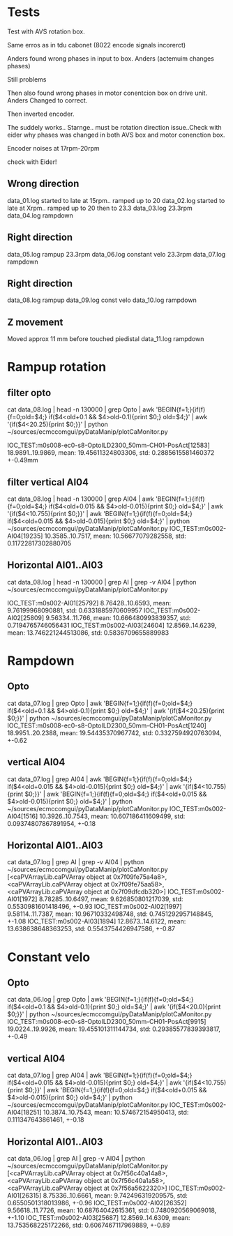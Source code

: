 # Tests

Test with AVS rotation box.

Same erros as in tdu cabonet (8022 encode signals incorerct)

Anders found wrong phases in input to box. Anders (actemuim changes phases)

Still problems

Then also found wrong phases in motor conentcion box on drive unit. Anders Changed to correct.

Then inverted encoder.

The suddely works.. Starnge.. must be rotation direction issue..Check with eider why phases was changed in both AVS box and motor conenction box.

Encoder noises at 17rpm-20rpm

check with Eider!


## Wrong direction
data_01.log started to late at 15rpm.. ramped up to 20
data_02.log started to late at Xrpm.. ramped up to 20 then to 23.3
data_03.log 23.3rpm
data_04.log rampdown

## Right direction
data_05.log rampup 23.3rpm
data_06.log constant velo 23.3rpm
data_07.log rampdown

## Right direction
data_08.log rampup
data_09.log const velo
data_10.log rampdown

## Z movement
Moved approx 11 mm before touched piedistal
data_11.log rampdown

# Rampup rotation

## filter opto
cat data_08.log | head -n 130000 | grep Opto | awk 'BEGIN{f=1;}{if(f){f=0;old=$4;} if($4<old+0.1 && $4>old-0.1){print $0;} old=$4;}' | awk '{if($4<20.25){print $0;}}' | python ~/sources/ecmccomgui/pyDataManip/plotCaMonitor.py 

IOC_TEST:m0s008-ec0-s8-OptoILD2300_50mm-CH01-PosAct[12583] 18.9891..19.9869, mean: 19.45611324803306, std: 0.2885615581460372
+-0.49mm

## filter vertical AI04
cat data_08.log | head -n 130000 | grep AI04 | awk 'BEGIN{f=1;}{if(f){f=0;old=$4;} if($4<old+0.015 && $4>old-0.015){print $0;} old=$4;}' | awk '{if($4<10.755){print $0;}}' | awk 'BEGIN{f=1;}{if(f){f=0;old=$4;} if($4<old+0.015 && $4>old-0.015){print $0;} old=$4;}' | python ~/sources/ecmccomgui/pyDataManip/plotCaMonitor.py 
IOC_TEST:m0s002-AI04[19235] 10.3585..10.7517, mean: 10.56677079282558, std: 0.11722817302880705

##  Horizontal AI01..AI03
cat data_08.log | head -n 130000 | grep AI | grep -v AI04 |  python ~/sources/ecmccomgui/pyDataManip/plotCaMonitor.py 

IOC_TEST:m0s002-AI01[25792] 8.76428..10.6593, mean: 9.76199968090881, std: 0.6331885970609957
IOC_TEST:m0s002-AI02[25809] 9.56334..11.766, mean: 10.666480993839357, std: 0.7194765746056431
IOC_TEST:m0s002-AI03[24604] 12.8569..14.6239, mean: 13.746221244513086, std: 0.5836709655889983


# Rampdown

## Opto
cat data_07.log |  grep Opto | awk 'BEGIN{f=1;}{if(f){f=0;old=$4;} if($4<old+0.1 && $4>old-0.1){print $0;} old=$4;}' | awk '{if($4<20.25){print $0;}}' | python ~/sources/ecmccomgui/pyDataManip/plotCaMonitor.py 
IOC_TEST:m0s008-ec0-s8-OptoILD2300_50mm-CH01-PosAct[1240] 18.9951..20.2388, mean: 19.54435370967742, std: 0.3327594920763094, +-0.62

## vertical AI04
cat data_07.log | grep AI04 | awk 'BEGIN{f=1;}{if(f){f=0;old=$4;} if($4<old+0.015 && $4>old-0.015){print $0;} old=$4;}' | awk '{if($4<10.755){print $0;}}' | awk 'BEGIN{f=1;}{if(f){f=0;old=$4;} if($4<old+0.015 && $4>old-0.015){print $0;} old=$4;}' | python ~/sources/ecmccomgui/pyDataManip/plotCaMonitor.py 
IOC_TEST:m0s002-AI04[1516] 10.3926..10.7543, mean: 10.607186411609499, std: 0.09374807867891954, +-0.18

## Horizontal AI01..AI03
cat data_07.log | grep AI | grep -v AI04 |  python ~/sources/ecmccomgui/pyDataManip/plotCaMonitor.py 
[<caPVArrayLib.caPVArray object at 0x7f09fe75a4a8>, <caPVArrayLib.caPVArray object at 0x7f09fe75aa58>, <caPVArrayLib.caPVArray object at 0x7f09dfcdb320>]
IOC_TEST:m0s002-AI01[1972] 8.78285..10.6497, mean: 9.626850801217039, std: 0.5530981601418496, +-0.93 
IOC_TEST:m0s002-AI02[1997] 9.58114..11.7387, mean: 10.96710332498748, std: 0.7451292957148845, +-1.08
IOC_TEST:m0s002-AI03[1894] 12.8673..14.6122, mean: 13.638638648363253, std: 0.5543754426947586, +-0.87

# Constant velo

## Opto
cat data_06.log |  grep Opto | awk 'BEGIN{f=1;}{if(f){f=0;old=$4;} if($4<old+0.1 && $4>old-0.1){print $0;} old=$4;}' | awk '{if($4<20.0){print $0;}}' | python ~/sources/ecmccomgui/pyDataManip/plotCaMonitor.py 
IOC_TEST:m0s008-ec0-s8-OptoILD2300_50mm-CH01-PosAct[9915] 19.0224..19.9926, mean: 19.455101311144734, std: 0.29385577839393817, +-0.49

## vertical AI04
cat data_07.log | grep AI04 | awk 'BEGIN{f=1;}{if(f){f=0;old=$4;} if($4<old+0.015 && $4>old-0.015){print $0;} old=$4;}' | awk '{if($4<10.755){print $0;}}' | awk 'BEGIN{f=1;}{if(f){f=0;old=$4;} if($4<old+0.015 && $4>old-0.015){print $0;} old=$4;}' | python ~/sources/ecmccomgui/pyDataManip/plotCaMonitor.py 
IOC_TEST:m0s002-AI04[18251] 10.3874..10.7543, mean: 10.574672154950413, std: 0.111347643861461, +-0.18

## Horizontal AI01..AI03
cat data_06.log | grep AI | grep -v AI04 |  python ~/sources/ecmccomgui/pyDataManip/plotCaMonitor.py
[<caPVArrayLib.caPVArray object at 0x7f56c40a14a8>, <caPVArrayLib.caPVArray object at 0x7f56c40a1a58>, <caPVArrayLib.caPVArray object at 0x7f56a5622320>]
IOC_TEST:m0s002-AI01[26315] 8.75336..10.6661, mean: 9.742496319209575, std: 0.6550501318013986, +-0.96
IOC_TEST:m0s002-AI02[26352] 9.56618..11.7726, mean: 10.68764042615361, std: 0.7480920569069018, +-1.10
IOC_TEST:m0s002-AI03[25687] 12.8569..14.6309, mean: 13.753568225172266, std: 0.6067467117969889, +-0.89 





